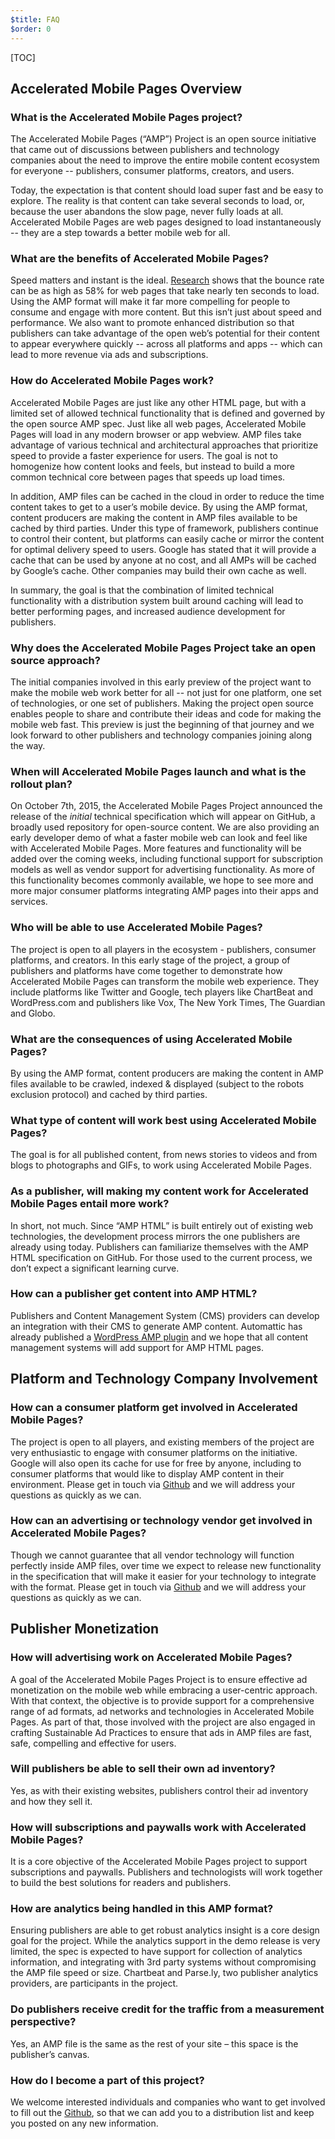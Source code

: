 ```yaml
---
$title: FAQ
$order: 0
---
```


[TOC]

## Accelerated Mobile Pages Overview

### What is the Accelerated Mobile Pages project?

The Accelerated Mobile Pages (“AMP”) Project is an open source initiative that came out of discussions between publishers and technology companies about the need to improve the entire mobile content ecosystem for everyone -- publishers, consumer platforms, creators, and users.

Today, the expectation is that content should load super fast and be easy to explore. The reality is that content can take several seconds to load, or, because the user abandons the slow page, never fully loads at all. Accelerated Mobile Pages are web pages designed to load instantaneously -- they are a step towards a better mobile web for all.

### What are the benefits of Accelerated Mobile Pages?

Speed matters and instant is the ideal. [Research](https://www.soasta.com/blog/mobile-web-performance-monitoring-conversion-rate/) shows that the bounce rate can be as high as 58% for web pages that take nearly ten seconds to load. Using the AMP format will make it far more compelling for people to consume and engage with more content. But this isn’t just about speed and performance. We also want to promote enhanced distribution so that publishers can take advantage of the open web’s potential for their content to appear everywhere quickly -- across all platforms and apps -- which can lead to more revenue via ads and subscriptions.

### How do Accelerated Mobile Pages work?

Accelerated Mobile Pages are just like any other HTML page, but with a limited set of allowed technical functionality that is defined and governed by the open source AMP spec. Just like all web pages, Accelerated Mobile Pages will load in any modern browser or app webview. AMP files take advantage of various technical and architectural approaches that prioritize speed to provide a faster experience for users. The goal is not to homogenize how content looks and feels, but instead to build a more common technical core between pages that speeds up load times.

In addition, AMP files can be cached in the cloud in order to reduce the time content takes to get to a user’s mobile device. By using the AMP format, content producers are making the content in AMP files available to be cached by third parties. Under this type of framework, publishers continue to control their content, but platforms can easily cache or mirror the content for optimal delivery speed to users. Google has stated that it will provide a cache that can be used by anyone at no cost, and all AMPs will be cached by Google’s cache. Other companies may build their own cache as well.

In summary, the goal is that the combination of limited technical functionality with a distribution system built around caching will lead to better performing pages, and increased audience development for publishers.

### Why does the Accelerated Mobile Pages Project take an open source approach?

The initial companies involved in this early preview of the project want to make the mobile web work better for all -- not just for one platform, one set of technologies, or one set of publishers. Making the project open source enables people to share and contribute their ideas and code for making the mobile web fast. This preview is just the beginning of that journey and we look forward to other publishers and technology companies joining along the way.

### When will Accelerated Mobile Pages launch and what is the rollout plan?

On October 7th, 2015, the Accelerated Mobile Pages Project announced the release of the _initial_ technical specification which will appear on GitHub, a broadly used repository for open-source content. We are also providing an early developer demo of what a faster mobile web can look and feel like with Accelerated Mobile Pages. More features and functionality will be added over the coming weeks, including functional support for subscription models as well as vendor support for advertising functionality. As more of this functionality becomes commonly available, we hope to see more and more major consumer platforms integrating AMP pages into their apps and services.

### Who will be able to use Accelerated Mobile Pages?

The project is open to all players in the ecosystem - publishers, consumer platforms, and creators. In this early stage of the project, a group of publishers and platforms have come together to demonstrate how Accelerated Mobile Pages can transform the mobile web experience. They include platforms like Twitter and Google, tech players like ChartBeat and WordPress.com and publishers like Vox, The New York Times, The Guardian and Globo.

### What are the consequences of using Accelerated Mobile Pages?
By using the AMP format, content producers are making the content in AMP files available to be crawled, indexed & displayed (subject to the robots exclusion protocol) and cached by third parties.

### What type of content will work best using Accelerated Mobile Pages?

The goal is for all published content, from news stories to videos and from blogs to photographs and GIFs, to work using Accelerated Mobile Pages.

### As a publisher, will making my content work for Accelerated Mobile Pages entail more work?

In short, not much. Since “AMP HTML” is built entirely out of existing web technologies, the development process mirrors the one publishers are already using today. Publishers can familiarize themselves with the AMP HTML specification on GitHub. For those used to the current process, we don’t expect a significant learning curve.

### How can a publisher get content into AMP HTML?

Publishers and Content Management System (CMS) providers can develop an integration with their CMS to generate AMP content. Automattic has already published a [WordPress AMP plugin](https://wordpress.org/plugins/amp/) and we hope that all content management systems will add support for AMP HTML pages.

## Platform and Technology Company Involvement

### How can a consumer platform get involved in Accelerated Mobile Pages?

The project is open to all players, and existing members of the project are very enthusiastic to engage with consumer platforms on the initiative. Google will also open its cache for use for free by anyone, including to consumer platforms that would like to display AMP content in their environment. Please get in touch via [Github](https://github.com/ampproject/amphtml/issues/new) and we will address your questions as quickly as we can.

### How can an advertising or technology vendor get involved in Accelerated Mobile Pages?

Though we cannot guarantee that all vendor technology will function perfectly inside AMP files, over time we expect to release new functionality in the specification that will make it easier for your technology to integrate with the format. Please get in touch via [Github](https://github.com/ampproject/amphtml/issues/new) and we will address your questions as quickly as we can.

## Publisher Monetization

### How will advertising work on Accelerated Mobile Pages?

A goal of the Accelerated Mobile Pages Project is to ensure effective ad monetization on the mobile web while embracing a user-centric approach. With that context, the objective is to provide support for a comprehensive range of ad formats, ad networks and technologies in Accelerated Mobile Pages. As part of that, those involved with the project are also engaged in crafting Sustainable Ad Practices to ensure that ads in AMP files are fast, safe, compelling and effective for users.

### Will publishers be able to sell their own ad inventory?

Yes, as with their existing websites, publishers control their ad inventory and how they sell it.

### How will subscriptions and paywalls work with Accelerated Mobile Pages?

It is a core objective of the Accelerated Mobile Pages project to support subscriptions and paywalls. Publishers and technologists will work together to build the best solutions for readers and publishers.

### How are analytics being handled in this AMP format?

Ensuring publishers are able to get robust analytics insight is a core design goal for the project. While the analytics support in the demo release is very limited, the spec is expected to have support for collection of analytics information, and integrating with 3rd party systems without compromising the AMP file speed or size. Chartbeat and Parse.ly, two publisher analytics providers, are participants in the project.

### Do publishers receive credit for the traffic from a measurement perspective?

Yes, an AMP file is the same as the rest of your site – this space is the publisher’s canvas.

### How do I become a part of this project?

We welcome interested individuals and companies who want to get involved to fill out the [Github](https://github.com/ampproject/amphtml/issues/new), so that we can add you to a distribution list and keep you posted on any new information.
